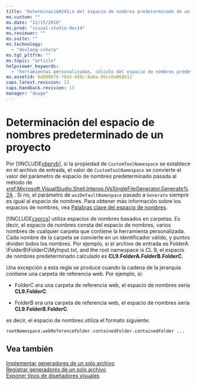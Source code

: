 ```yaml
---
title: "Determinaci&#243;n del espacio de nombres predeterminado de un proyecto | Microsoft Docs"
ms.custom: ""
ms.date: "12/15/2016"
ms.prod: "visual-studio-dev14"
ms.reviewer: ""
ms.suite: ""
ms.technology: 
  - "devlang-csharp"
ms.tgt_pltfrm: ""
ms.topic: "article"
helpviewer_keywords: 
  - "herramientas personalizadas, cálculo del espacio de nombres predeterminado"
ms.assetid: 6d890676-7016-458c-8a6a-95cc0a068612
caps.latest.revision: 13
caps.handback.revision: 13
manager: "douge"
---
```

# Determinaci&#243;n del espacio de nombres predeterminado de un proyecto
Por [!INCLUDE[vbprvb](../dotnet/includes/vbprvb_md.md)], si la propiedad de `CustomToolNamespace` se establece en el archivo de entrada, el valor de `CustomToolNamespace` se convierte el valor del parámetro de espacio de nombres predeterminado pasada al método de <xref:Microsoft.VisualStudio.Shell.Interop.IVsSingleFileGenerator.Generate%2A> .  Si no, el parámetro de `wszDefaultNamespace` pasado a `Generate` siempre es igual al espacio de nombres.  Para obtener más información sobre los espacios de nombres, vea [Palabras clave del espacio de nombres](../Topic/Namespace%20Keywords%20\(C%23%20Reference\).md).  
  
 [!INCLUDE[csprcs](../ide/includes/csprcs_md.md)] utiliza espacios de nombres basados en carpetas.  Es decir, el espacio de nombres consta del espacio de nombres, varios nombres de cualquier carpeta que contiene la herramienta personalizada.  Cada nombre de la carpeta se convierte en un identificador válido, y puntos dividen todos los nombres.  Por ejemplo, si el archivo de entrada es FolderA \\FolderB\\FolderC\\MyInput.txt, and the root namespace is CL 9, el espacio de nombres predeterminado calculado es **CL9.FolderA.FolderB.FolderC**.  
  
 Una excepción a esta regla se produce cuando la cadena de la jerarquía contiene una carpeta de referencia web.  Por ejemplo, si:  
  
-   FolderC era una carpeta de referencia web, el espacio de nombres sería **CL9.FolderC**.  
  
-   FolderB era una carpeta de referencia web, el espacio de nombres sería **CL9.FolderB.FolderC**.  
  
 es decir, el espacio de nombres utiliza el formato siguiente:  
  
```  
rootNamespace.webReferenceFolder.containedFolder.containedFolder ...  
```  
  
## Vea también  
 [Implementar generadores de un solo archivo](../Topic/Implementing%20Single-File%20Generators.md)   
 [Registrar generadores de un solo archivo](../Topic/Registering%20Single%20File%20Generators.md)   
 [Exponer tipos de diseñadores visuales](../Topic/Exposing%20Types%20to%20Visual%20Designers.md)